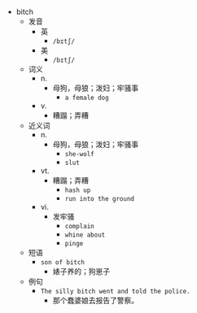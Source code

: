 - bitch
  - 发音
    - 英
      - `/bɪtʃ/`
    - 美
      - `/bɪtʃ/`
  - 词义
    - n.
      - 母狗，母狼；泼妇；牢骚事
        - `a female dog`
    - v.
      - 糟蹋；弄糟
  - 近义词
    - n.
      - 母狗，母狼；泼妇；牢骚事
        - `she-wolf`
        - `slut`
    - vt.
      - 糟蹋；弄糟
        - `hash up`
        - `run into the ground`
    - vi.
      - 发牢骚
        - `complain`
        - `whine about`
        - `pinge`
  - 短语
    - `son of bitch`
      - 婊子养的；狗崽子 
  - 例句
    - `The silly bitch went and told the police.`
      - 那个蠢婆娘去报告了警察。


